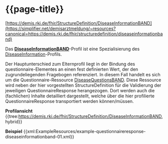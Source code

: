 # {{page-title}}
[https://demis.rki.de/fhir/StructureDefinition/DiseaseInformationBAND](https://simplifier.net/demisarztmeldung/~resources?canonical=https://demis.rki.de/fhir/structuredefinition/diseaseinformationband)

Das **[DiseaseInformationBAND](https://simplifier.net/demisarztmeldung/~resources?canonical=https://demis.rki.de/fhir/structuredefinition/diseaseinformationcommon)**-Profil ist eine Spezialisierung des [DiseaseInformation](https://simplifier.net/demisarztmeldung/~resources?canonical=https://demis.rki.de/fhir/structuredefinition/diseaseinformation)-Profils.

Der Hauptunterschied zum Elternprofil liegt in der Bindung des questionnaire-Elementes an einen fest definierten Wert, der den zugrundeliegenden Fragebogen referenziert. In diesem Fall handelt es sich um die Questionnaire-Ressource [DiseaseQuestionsBAND](https://simplifier.net/demisarztmeldung/~resources?canonical=https://demis.rki.de/fhir/questionnaire/diseasequestionsband). Diese Ressource wird neben der hier vorgestellten StructureDefinition für die Validierung der jeweiligen QuestionnaireResponse herangezogen. Dort werden auch die (fachlichen) Inhalte detailliert dargestellt, welche über die hier profilierte QuestionnaireResponse transportiert werden können/müssen.

**Profilansicht**
{{tree:https://demis.rki.de/fhir/StructureDefinition/DiseaseInformationBAND, hybrid}}

**Beispiel**
{{xml:ExampleResources/example-questionnaireresponse-diseaseinformationband-01.xml}}
